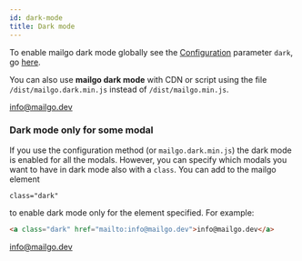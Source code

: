 ```yaml
---
id: dark-mode
title: Dark mode
---
```


To enable mailgo dark mode globally see the [Configuration](/docs/configuration) parameter `dark`, go [here](/docs/configuration#dark).

You can also use **mailgo dark mode** with CDN or script using the file `/dist/mailgo.dark.min.js` instead of `/dist/mailgo.min.js`.

<a class="dark" href="mailto:info@mailgo.dev">info@mailgo.dev</a>

### Dark mode only for some modal

If you use the configuration method (or `mailgo.dark.min.js`) the dark mode is enabled for all the modals. However, you can specify which modals you want to have in dark mode also with a `class`. You can add to the mailgo element

```
class="dark"
```

to enable dark mode only for the element specified. For example:

```html
<a class="dark" href="mailto:info@mailgo.dev">info@mailgo.dev</a>
```

<a class="dark" href="mailto:info@mailgo.dev">info@mailgo.dev</a>
